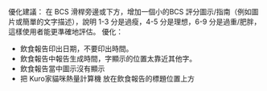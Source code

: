 優化建議： 在 BCS 滑桿旁邊或下方，增加一個小的BCS 評分圖示/指南（例如圖片或簡單的文字描述），說明 1-3 分是過瘦，4-5 分是理想，6-9 分是過重/肥胖，這樣使用者能更準確地評估。
優化：
- 飲食報告印出日期，不要印出時間。
- 飲食報告中報告生成時間，字顯示的位置太靠近其他字。
- 飲食報告當中圖示沒有顯示
- 把 Kuro家貓咪熱量計算機 放在飲食報告的標題位置上方